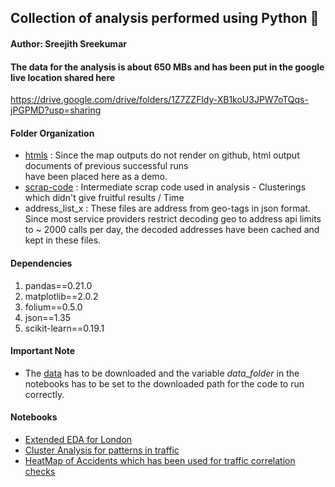 
## Collection of analysis performed using Python :snake:

#### Author: Sreejith Sreekumar   	      

#### The data for the analysis is about 650 MBs and has been put in the google live location shared here
    	
https://drive.google.com/drive/folders/1Z7ZZFldy-XB1koU3JPW7oTQqs-jPGPMD?usp=sharing 
	    											 
#### Folder Organization

 -  [htmls](htmls)   	  : Since the map outputs do not render on github, html output documents of previous successful runs  
         	    have been placed here as a demo.  
 - [scrap-code](scrap-code)     : Intermediate scrap code used in analysis - Clusterings which didn't give fruitful results / Time 
 - address_list_x : These files are address from geo-tags in json format. Since most service providers restrict
	   		  decoding geo to address api limits to ~ 2000 calls per day, the decoded addresses have been cached 
			  and kept in these files.


#### Dependencies
  1) pandas==0.21.0
  2) matplotlib==2.0.2
  3) folium==0.5.0
  4) json==1.35
  5) scikit-learn==0.19.1

     
#### Important Note

 - The [data](https://drive.google.com/drive/folders/1Z7ZZFldy-XB1koU3JPW7oTQqs-jPGPMD?usp=sharing) has to be downloaded and the variable *data_folder* in the notebooks has to be set to the downloaded path for the code to run correctly. 

   	      
#### Notebooks

 - [Extended EDA for London](extended-eda-for-london.ipynb)	
 - [Cluster Analysis for patterns in traffic](trends-in-traffic-busy-roads-london.ipynb)
 - [HeatMap of Accidents which has been used for traffic correlation checks](london-heatmap.ipynb)


